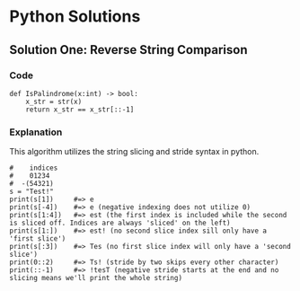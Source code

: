 # Python Solutions

## Solution One: Reverse String Comparison

### Code
```python3
def IsPalindrome(x:int) -> bool:
    x_str = str(x)
    return x_str == x_str[::-1]
```

### Explanation

This algorithm utilizes the string slicing and stride syntax in python.

```python3
#    indices
#    01234
#  -(54321) 
s = "Test!"
print(s[1])     #=> e
print(s[-4])    #=> e (negative indexing does not utilize 0)
print(s[1:4])   #=> est (the first index is included while the second is sliced off. Indices are always 'sliced' on the left)
print(s[1:])    #=> est! (no second slice index sill only have a 'first slice')
print(s[:3])    #=> Tes (no first slice index will only have a 'second slice')
print(0::2)     #=> Ts! (stride by two skips every other character)
print(::-1)     #=> !tesT (negative stride starts at the end and no slicing means we'll print the whole string)

```
